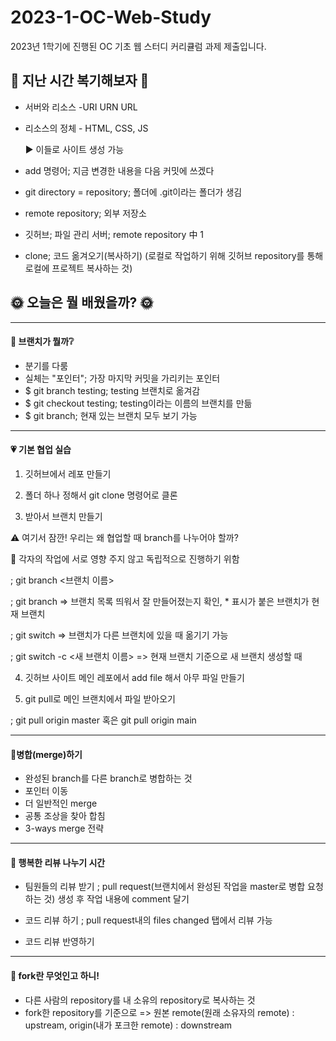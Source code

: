 # 2023-1-OC-Web-Study
2023년 1학기에 진행된 OC 기초 웹 스터디 커리큘럼 과제 제출입니다.

## 🚩 지난 시간 복기해보자 🚩

- 서버와 리소스 -URI URN URL
- 리소스의 정체 - HTML, CSS, JS

  ▶ 이들로 사이트 생성 가능
  
- add 명령어; 지금 변경한 내용을 다음 커밋에 쓰겠다
- git directory = repository; 폴더에 .git이라는 폴더가 생김
- remote repository; 외부 저장소
- 깃허브; 파일 관리 서버; remote repository 中 1
- clone; 코드 옮겨오기(복사하기) (로컬로 작업하기 위해 깃허브 repository를 통해 로컬에 프로젝트 복사하는 것)

## 🌞 오늘은 뭘 배웠을까? 🌞

***

#### 🫧 브랜치가 뭘까❔
- 분기를 다룸
- 실체는 "포인터"; 가장 마지막 커밋을 가리키는 포인터
- $ git branch testing; testing 브랜치로 옮겨감
- $ git checkout testing; testing이라는 이름의 브랜치를 만듦
- $ git branch; 현재 있는 브랜치 모두 보기 가능

***

#### 💗 기본 협업 실습
1. 깃허브에서 레포 만들기

2. 폴더 하나 정해서 git clone 명령어로 클론

3. 받아서 브랜치 만들기

 ⚠️ 여기서 잠깐! 우리는 왜 협업할 때 branch를 나누어야 할까?

 💨 각자의 작업에 서로 영향 주지 않고 독립적으로 진행하기 위함

; git branch <브랜치 이름>

; git branch => 브랜치 목록 띄워서 잘 만들어졌는지 확인, * 표시가 붙은 브랜치가 현재 브랜치

; git switch => 브랜치가 다른 브랜치에 있을 때 옮기기 가능

; git switch -c <새 브랜치 이름> => 현재 브랜치 기준으로 새 브랜치 생성할 때

4. 깃허브 사이트 메인 레포에서 add file 해서 아무 파일 만들기

5. git pull로 메인 브랜치에서 파일 받아오기

; git pull origin master 혹은 git pull origin main

***

#### 🦫병합(merge)하기
- 완성된 branch를 다른 branch로 병합하는 것
- 포인터 이동
- 더 일반적인 merge
- 공통 조상을 찾아 합침
- 3-ways merge 전략 

***
  
#### 🐇 행복한 리뷰 나누기 시간
- 팀원들의 리뷰 받기
; pull request(브랜치에서 완성된 작업을 master로 병합 요청하는 것) 생성 후 작업 내용에 comment 달기

- 코드 리뷰 하기
; pull request내의 files changed 탭에서 리뷰 가능

- 코드 리뷰 반영하기

***

#### 👻 fork란 무엇인고 하니!
- 다른 사람의 repository를 내 소유의 repository로 복사하는 것 
- fork한 repository를 기준으로 => 원본 remote(원래 소유자의 remote) : upstream, origin(내가 포크한 remote) : downstream
